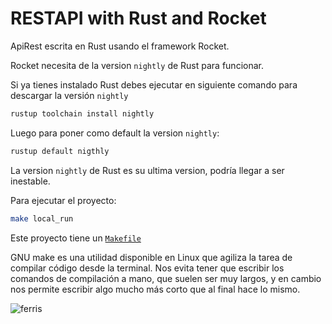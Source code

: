 # RESTAPI with Rust and Rocket

ApiRest escrita en Rust usando el framework Rocket.

Rocket necesita de la version `nightly` de Rust para funcionar.

Si ya tienes instalado Rust debes ejecutar en siguiente comando para descargar la versión `nightly`

````bash
rustup toolchain install nightly
````

Luego para poner como default la version `nightly`:

````bash
rustup default nigthly
````

La version `nightly` de Rust es su ultima version, podría llegar a ser inestable.

Para ejecutar el proyecto:

```bash
make local_run
```

Este proyecto tiene un [`Makefile`](https://hernandis.me/2017/03/20/como-hacer-un-makefile.html)

GNU make es una utilidad disponible en Linux que agiliza la tarea de compilar código desde la terminal. Nos evita tener que escribir los comandos de compilación a mano, que suelen ser muy largos, y en cambio nos permite escribir algo mucho más corto que al final hace lo mismo.

![ferris](https://i.redd.it/vp0a1tf4jc911.png)
